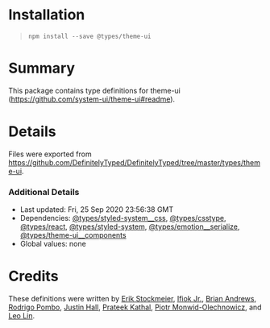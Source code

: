 # Installation
> `npm install --save @types/theme-ui`

# Summary
This package contains type definitions for theme-ui (https://github.com/system-ui/theme-ui#readme).

# Details
Files were exported from https://github.com/DefinitelyTyped/DefinitelyTyped/tree/master/types/theme-ui.

### Additional Details
 * Last updated: Fri, 25 Sep 2020 23:56:38 GMT
 * Dependencies: [@types/styled-system__css](https://npmjs.com/package/@types/styled-system__css), [@types/csstype](https://npmjs.com/package/@types/csstype), [@types/react](https://npmjs.com/package/@types/react), [@types/styled-system](https://npmjs.com/package/@types/styled-system), [@types/emotion__serialize](https://npmjs.com/package/@types/emotion__serialize), [@types/theme-ui__components](https://npmjs.com/package/@types/theme-ui__components)
 * Global values: none

# Credits
These definitions were written by [Erik Stockmeier](https://github.com/erikdstock), [Ifiok Jr.](https://github.com/ifiokjr), [Brian Andrews](https://github.com/sbardian), [Rodrigo Pombo](https://github.com/pomber), [Justin Hall](https://github.com/wKovacs64), [Prateek Kathal](https://github.com/prateekkathal), [Piotr Monwid-Olechnowicz](https://github.com/hasparus), and [Leo Lin](https://github.com/leocantthinkfoaname).

